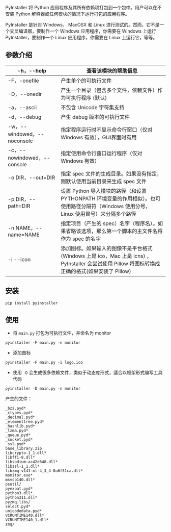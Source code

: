 PyInstaller 将 Python 应用程序及其所有依赖项打包到一个包中。用户可以在不安装 Python 解释器或任何模块的情况下运行打包的应用程序。

PyInstaller 是针对 Windows、 MacOSX 和 Linux 进行测试的。然而，它不是一个交叉编译器，要制作一个 Windows 应用程序，你需要在 Windows 上运行 PyInstaller，要制作一个 Linux 应用程序，你需要在 Linux 上运行它，等等。

## 参数介绍

| -h，--help                  | 查看该模块的帮助信息                                         |
| --------------------------- | ------------------------------------------------------------ |
| -F，-onefile                | 产生单个的可执行文件                                         |
| -D，--onedir                | 产生一个目录（包含多个文件，依赖文件）作为可执行程序 (默认)  |
| -a，--ascii                 | 不包含 Unicode 字符集支持                                    |
| -d，--debug                 | 产生 debug 版本的可执行文件                                  |
| -w，--windowed，--noconsolc | 指定程序运行时不显示命令行窗口（仅对 Windows 有效），GUI界面时有用 |
| -c，--nowindowed，--console | 指定使用命令行窗口运行程序（仅对 Windows 有效）              |
| -o DIR，--out=DIR           | 指定 spec 文件的生成目录。如果没有指定，则默认使用当前目录来生成 spec 文件 |
| -p DIR，--path=DIR          | 设置 Python 导入模块的路径（和设置 PYTHONPATH 环境变量的作用相似）。也可使用路径分隔符（Windows 使用分号，Linux 使用冒号）来分隔多个路径 |
| -n NAME，--name=NAME        | 指定项目（产生的 spec）名字（程序名）。如果省略该选项，那么第一个脚本的主文件名将作为 spec 的名字 |
| -i --icon                   | 添加图标。如果输入的图像不是平台格式(Windows 上是 ico，Mac 上是 icns) ，PyInstaller 会尝试使用 Pillow 将图标转换成正确的格式(如果安装了 Pillow) |

## 安装

```
pip install pyinstaller
```

## 使用

+ 将 `main.py` 打包为可执行文件，并命名为 monitor

```
pyinstaller -F main.py -n monitor 
```

+ 添加图标

```
pyinstaller -F main.py -i logo.ico
```

+ 使用 `-D` 会生成很多依赖文件，类似于动态库形式，适合以框架形式编写工具代码

```
pyinstaller -D main.py -n monitor 
```

产生的文件：

```
_bz2.pyd*
_ctypes.pyd*
_decimal.pyd*
_elementtree.pyd*
_hashlib.pyd*
_lzma.pyd*
_queue.pyd*
_socket.pyd*
_ssl.pyd*
base_library.zip
libcrypto-1_1.dll*
libffi-8.dll*
libsodium-ac42d648.dll*
libssl-1_1.dll*
libzmq-v141-mt-4_3_4-0a6f51ca.dll*
monitor.exe*
msvcp140.dll*
psutil/
pyexpat.pyd*
python3.dll*
python311.dll*
pyzmq.libs/
select.pyd*
unicodedata.pyd*
VCRUNTIME140.dll*
VCRUNTIME140_1.dll*
zmq/
```


